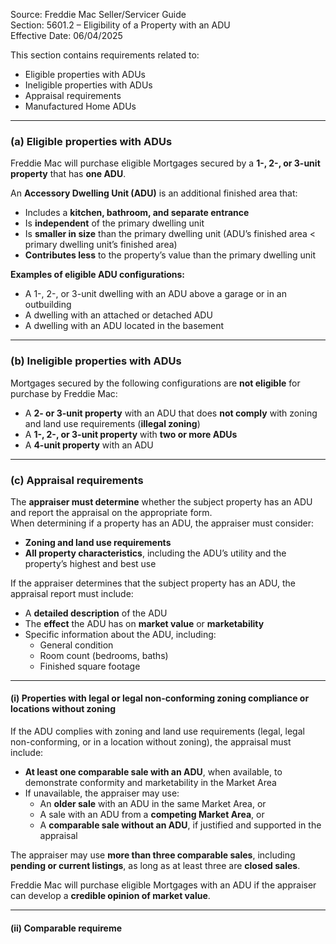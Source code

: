 Source: Freddie Mac Seller/Servicer Guide  
Section: 5601.2 – Eligibility of a Property with an ADU  
Effective Date: 06/04/2025  

This section contains requirements related to:
- Eligible properties with ADUs  
- Ineligible properties with ADUs  
- Appraisal requirements  
- Manufactured Home ADUs  

---

### (a) Eligible properties with ADUs
Freddie Mac will purchase eligible Mortgages secured by a **1-, 2-, or 3-unit property** that has **one ADU**.

An **Accessory Dwelling Unit (ADU)** is an additional finished area that:
- Includes a **kitchen, bathroom, and separate entrance**  
- Is **independent** of the primary dwelling unit  
- Is **smaller in size** than the primary dwelling unit (ADU’s finished area < primary dwelling unit’s finished area)  
- **Contributes less** to the property’s value than the primary dwelling unit  

**Examples of eligible ADU configurations:**
- A 1-, 2-, or 3-unit dwelling with an ADU above a garage or in an outbuilding  
- A dwelling with an attached or detached ADU  
- A dwelling with an ADU located in the basement  

---

### (b) Ineligible properties with ADUs
Mortgages secured by the following configurations are **not eligible** for purchase by Freddie Mac:
- A **2- or 3-unit property** with an ADU that does **not comply** with zoning and land use requirements (**illegal zoning**)  
- A **1-, 2-, or 3-unit property** with **two or more ADUs**  
- A **4-unit property** with an ADU  

---

### (c) Appraisal requirements
The **appraiser must determine** whether the subject property has an ADU and report the appraisal on the appropriate form.  
When determining if a property has an ADU, the appraiser must consider:
- **Zoning and land use requirements**  
- **All property characteristics**, including the ADU’s utility and the property’s highest and best use  

If the appraiser determines that the subject property has an ADU, the appraisal report must include:
- A **detailed description** of the ADU  
- The **effect** the ADU has on **market value** or **marketability**  
- Specific information about the ADU, including:  
  - General condition  
  - Room count (bedrooms, baths)  
  - Finished square footage  

---

#### (i) Properties with legal or legal non-conforming zoning compliance or locations without zoning
If the ADU complies with zoning and land use requirements (legal, legal non-conforming, or in a location without zoning), the appraisal must include:
- **At least one comparable sale with an ADU**, when available, to demonstrate conformity and marketability in the Market Area  
- If unavailable, the appraiser may use:
  - An **older sale** with an ADU in the same Market Area, or  
  - A sale with an ADU from a **competing Market Area**, or  
  - A **comparable sale without an ADU**, if justified and supported in the appraisal  

The appraiser may use **more than three comparable sales**, including **pending or current listings**, as long as at least three are **closed sales**.  

Freddie Mac will purchase eligible Mortgages with an ADU if the appraiser can develop a **credible opinion of market value**.

---

#### (ii) Comparable requireme
